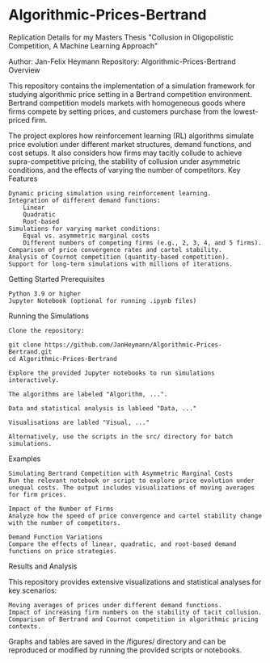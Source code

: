 # Algorithmic-Prices-Bertrand
Replication Details for my Masters Thesis "Collusion in Oligopolistic Competition, A Machine Learning Approach"


Author: Jan-Felix Heymann
Repository: Algorithmic-Prices-Bertrand
Overview

This repository contains the implementation of a simulation framework for studying algorithmic price setting in a Bertrand competition environment. Bertrand competition models markets with homogeneous goods where firms compete by setting prices, and customers purchase from the lowest-priced firm.

The project explores how reinforcement learning (RL) algorithms simulate price evolution under different market structures, demand functions, and cost setups. It also considers how firms may tacitly collude to achieve supra-competitive pricing, the stability of collusion under asymmetric conditions, and the effects of varying the number of competitors.
Key Features

    Dynamic pricing simulation using reinforcement learning.
    Integration of different demand functions:
        Linear
        Quadratic
        Root-based
    Simulations for varying market conditions:
        Equal vs. asymmetric marginal costs
        Different numbers of competing firms (e.g., 2, 3, 4, and 5 firms).
    Comparison of price convergence rates and cartel stability.
    Analysis of Cournot competition (quantity-based competition).
    Support for long-term simulations with millions of iterations.


Getting Started
Prerequisites

    Python 3.9 or higher
    Jupyter Notebook (optional for running .ipynb files)


Running the Simulations

    Clone the repository:

    git clone https://github.com/JanHeymann/Algorithmic-Prices-Bertrand.git
    cd Algorithmic-Prices-Bertrand

    Explore the provided Jupyter notebooks to run simulations interactively.
    
    The algorithms are labeled "Algorithm, ...".

    Data and statistical analysis is lableed "Data, ..."

    Visualisations are labled "Visual, ..."

    Alternatively, use the scripts in the src/ directory for batch simulations.

Examples

    Simulating Bertrand Competition with Asymmetric Marginal Costs
    Run the relevant notebook or script to explore price evolution under unequal costs. The output includes visualizations of moving averages for firm prices.

    Impact of the Number of Firms
    Analyze how the speed of price convergence and cartel stability change with the number of competitors.

    Demand Function Variations
    Compare the effects of linear, quadratic, and root-based demand functions on price strategies.

Results and Analysis

This repository provides extensive visualizations and statistical analyses for key scenarios:

    Moving averages of prices under different demand functions.
    Impact of increasing firm numbers on the stability of tacit collusion.
    Comparison of Bertrand and Cournot competition in algorithmic pricing contexts.

Graphs and tables are saved in the /figures/ directory and can be reproduced or modified by running the provided scripts or notebooks.

